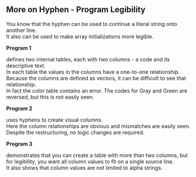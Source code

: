## More on Hyphen - Program Legibility

You know that the hyphen can be used to continue a literal string onto another line.  
It also can be used to make array initializations more legible.

**Program 1**

defines two internal tables, each with two columns - a code and its descriptive text.  
In each table the values in the columns have a one-to-one relationship.  
Because the columns are defined as vectors, it can be difficult to see that relationship.  
In fact the color table contains an error. The codes for Gray and Green are reversed, but this is not easily seen.


**Program 2**

uses hyphens to create visual columns.  
Here the column relationships are obvious and mismatches are easily seen.  
Despite the restructuring, no logic changes are required.


**Program 3** 

demonstrates that you can create a table with more than two columns, but for legibility, you want all column values to fit on a single source line.  
It also shows that column values are not limited to alpha strings.